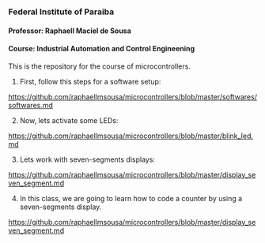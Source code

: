 ### Federal Institute of Paraiba
#### Professor: Raphaell Maciel de Sousa
#### Course: Industrial Automation and Control Engineening

This is the repository for the course of microcontrollers. 

1. First, follow this steps for a software setup:

https://github.com/raphaellmsousa/microcontrollers/blob/master/softwares/softwares.md

2. Now, lets activate some LEDs:

https://github.com/raphaellmsousa/microcontrollers/blob/master/blink_led.md

3. Lets work with seven-segments displays:

https://github.com/raphaellmsousa/microcontrollers/blob/master/display_seven_segment.md

4. In this class, we are going to learn how to code a counter by using a seven-segments display.

https://github.com/raphaellmsousa/microcontrollers/blob/master/display_seven_segment.md
